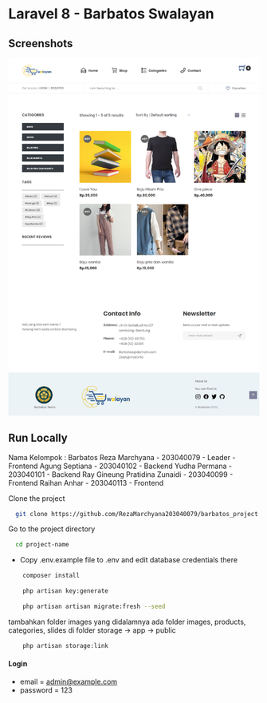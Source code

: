 # Laravel 8 - Barbatos Swalayan

## Screenshots

![preview img](/preview.png)

## Run Locally

Nama Kelompok : Barbatos
Reza Marchyana - 203040079 - Leader - Frontend
Agung Septiana - 203040102 - Backend
Yudha Permana - 203040101 - Backend
Ray Gineung Pratidina Zunaidi - 203040099 - Frontend
Raihan Anhar - 203040113 - Frontend


Clone the project

```bash
  git clone https://github.com/RezaMarchyana203040079/barbatos_project project-name
```

Go to the project directory

```bash
  cd project-name
```

-   Copy .env.example file to .env and edit database credentials there

```bash
    composer install
```

```bash
    php artisan key:generate
```

```bash
    php artisan artisan migrate:fresh --seed
```


tambahkan folder images yang didalamnya ada folder images, products, categories, slides di folder storage -> app -> public
```bash
    php artisan storage:link
```


#### Login

-   email = admin@example.com
-   password = 123
